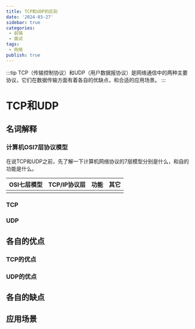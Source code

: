 ```yaml
---
title: TCP和UDP的区别
date: '2024-03-27'
sidebar: true
categories:
 - 前端
 - 面试
tags:
 - 网络
publish: true
---
```

:::tip
TCP（传输控制协议）和UDP（用户数据报协议）是网络通信中的两种主要协议，它们在数据传输方面有着各自的优缺点，和合适的应用场景。
:::

<!-- more -->

# TCP和UDP

## 名词解释
### 计算机OSI7层协议模型
在说TCP和UDP之前，先了解一下计算机网络协议的7层模型分别是什么，和自的功能是什么。

| OSI七层模型 | TCP/IP协议层 | 功能 | 其它 |
|--|--|--|--|
|  |  |
### TCP

### UDP

## 各自的优点

### TCP的优点

### UDP的优点

## 各自的缺点

## 应用场景

